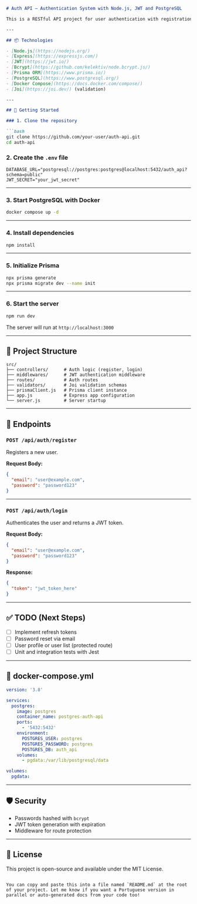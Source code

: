 ````markdown
# Auth API – Authentication System with Node.js, JWT and PostgreSQL

This is a RESTful API project for user authentication with registration, login, and protected routes using JWT. Built with a focus on **security**, **backend best practices**, and support for **Docker + PostgreSQL + Prisma ORM**.

---

## 📦 Technologies

- [Node.js](https://nodejs.org/)
- [Express](https://expressjs.com/)
- [JWT](https://jwt.io/)
- [Bcrypt](https://github.com/kelektiv/node.bcrypt.js/)
- [Prisma ORM](https://www.prisma.io/)
- [PostgreSQL](https://www.postgresql.org/)
- [Docker Compose](https://docs.docker.com/compose/)
- [Joi](https://joi.dev/) (validation)

---

## 🚀 Getting Started

### 1. Clone the repository

```bash
git clone https://github.com/your-user/auth-api.git
cd auth-api
````

### 2. Create the `.env` file

```env
DATABASE_URL="postgresql://postgres:postgres@localhost:5432/auth_api?schema=public"
JWT_SECRET="your_jwt_secret"
```

---

### 3. Start PostgreSQL with Docker

```bash
docker compose up -d
```

---

### 4. Install dependencies

```bash
npm install
```

---

### 5. Initialize Prisma

```bash
npx prisma generate
npx prisma migrate dev --name init
```

---

### 6. Start the server

```bash
npm run dev
```

The server will run at `http://localhost:3000`

---

## 📂 Project Structure

```
src/
├── controllers/      # Auth logic (register, login)
├── middlewares/      # JWT authentication middleware
├── routes/           # Auth routes
├── validators/       # Joi validation schemas
├── prismaClient.js   # Prisma client instance
├── app.js            # Express app configuration
└── server.js         # Server startup
```

---

## 🔐 Endpoints

### `POST /api/auth/register`

Registers a new user.

**Request Body:**

```json
{
  "email": "user@example.com",
  "password": "password123"
}
```

---

### `POST /api/auth/login`

Authenticates the user and returns a JWT token.

**Request Body:**

```json
{
  "email": "user@example.com",
  "password": "password123"
}
```

**Response:**

```json
{
  "token": "jwt_token_here"
}
```

---

## ✅ TODO (Next Steps)

* [ ] Implement refresh tokens
* [ ] Password reset via email
* [ ] User profile or user list (protected route)
* [ ] Unit and integration tests with Jest

---

## 🐳 docker-compose.yml

```yaml
version: '3.8'

services:
  postgres:
    image: postgres
    container_name: postgres-auth-api
    ports:
      - '5432:5432'
    environment:
      POSTGRES_USER: postgres
      POSTGRES_PASSWORD: postgres
      POSTGRES_DB: auth_api
    volumes:
      - pgdata:/var/lib/postgresql/data

volumes:
  pgdata:
```

---

## 🛡️ Security

* Passwords hashed with `bcrypt`
* JWT token generation with expiration
* Middleware for route protection

---

## 📝 License

This project is open-source and available under the MIT License.

```

You can copy and paste this into a file named `README.md` at the root of your project. Let me know if you want a Portuguese version in parallel or auto-generated docs from your code too!
```
